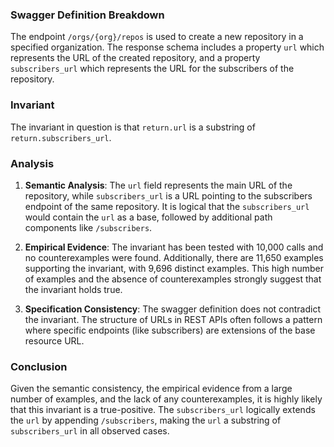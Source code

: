 ### Swagger Definition Breakdown
The endpoint `/orgs/{org}/repos` is used to create a new repository in a specified organization. The response schema includes a property `url` which represents the URL of the created repository, and a property `subscribers_url` which represents the URL for the subscribers of the repository.

### Invariant
The invariant in question is that `return.url` is a substring of `return.subscribers_url`.

### Analysis
1. **Semantic Analysis**: The `url` field represents the main URL of the repository, while `subscribers_url` is a URL pointing to the subscribers endpoint of the same repository. It is logical that the `subscribers_url` would contain the `url` as a base, followed by additional path components like `/subscribers`.

2. **Empirical Evidence**: The invariant has been tested with 10,000 calls and no counterexamples were found. Additionally, there are 11,650 examples supporting the invariant, with 9,696 distinct examples. This high number of examples and the absence of counterexamples strongly suggest that the invariant holds true.

3. **Specification Consistency**: The swagger definition does not contradict the invariant. The structure of URLs in REST APIs often follows a pattern where specific endpoints (like subscribers) are extensions of the base resource URL.

### Conclusion
Given the semantic consistency, the empirical evidence from a large number of examples, and the lack of any counterexamples, it is highly likely that this invariant is a true-positive. The `subscribers_url` logically extends the `url` by appending `/subscribers`, making the `url` a substring of `subscribers_url` in all observed cases.
